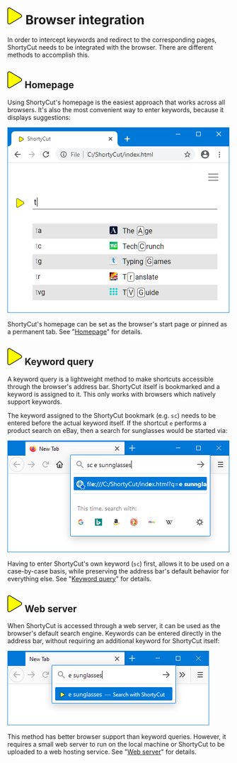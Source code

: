 # ![](img/arrow.svg) Browser integration

In order to intercept keywords and redirect to the corresponding pages, ShortyCut needs to be integrated with the browser.
There are different methods to accomplish this.

## ![](img/arrow.svg) Homepage

Using ShortyCut's homepage is the easiest approach that works across all browsers.
It's also the most convenient way to enter keywords, because it displays suggestions:

![](img/favicons-suggestions.png)

ShortyCut's homepage can be set as the browser's start page or pinned as a permanent tab.
See "[Homepage](homepage.md)" for details.

## ![](img/arrow.svg) Keyword query

A keyword query is a lightweight method to make shortcuts accessible through the browser's address bar.
ShortyCut itself is bookmarked and a keyword is assigned to it.
This only works with browsers which natively support keywords.

The keyword assigned to the ShortyCut bookmark (e.g. `sc`) needs to be entered before the actual keyword itself.
If the shortcut `e` performs a product search on eBay, then a search for sunglasses would be started via:

![](img/keyword-query-address-bar.png)

Having to enter ShortyCut's own keyword (`sc`) first, allows it to be used on a case-by-case basis,
while preserving the address bar's default behavior for everything else.
See "[Keyword query](keyword-query.md)" for details.

## ![](img/arrow.svg) Web server

When ShortyCut is accessed through a web server, it can be used as the browser's default search engine.
Keywords can be entered directly in the address bar, without requiring an additional keyword for ShortyCut itself:

![](img/web-server-address-bar.png)

This method has better browser support than keyword queries.
However, it requires a small web server to run on the local machine
or ShortyCut to be uploaded to a web hosting service.
See "[Web server](web-server.md)" for details.
